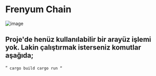 # Frenyum Chain
![image](https://user-images.githubusercontent.com/92319842/224567143-5445e4f6-7393-484a-99cf-0c4c2ee590a7.png)

## Proje'de henüz kullanılabilir bir arayüz işlemi yok. Lakin çalıştırmak isterseniz komutlar aşağıda;

“`
cargo build
cargo run
“`

